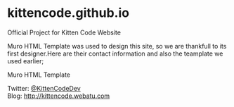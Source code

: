 # kittencode.github.io
Official Project for Kitten Code Website

Muro HTML Template was used to design this site, so we are 
thankfull to its first designer.Here are their contact information
and also the teamplate we used earlier;

Muro HTML Template

Twitter:  [@KittenCodeDev](https://twitter.com/kittencodeDev)   
Blog: http://kittencode.webatu.com
